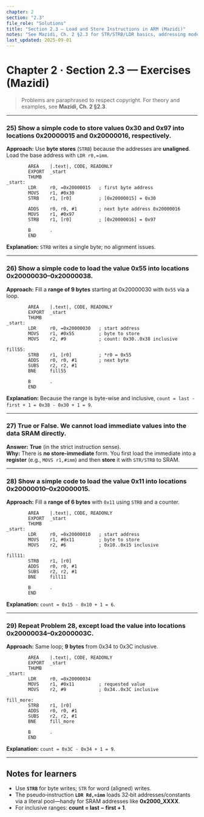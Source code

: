 ```yaml
---
chapter: 2
section: "2.3"
file_role: "Solutions"
title: "Section 2.3 — Load and Store Instructions in ARM (Mazidi)"
notes: "See Mazidi, Ch. 2 §2.3 for STR/STRB/LDR basics, addressing modes, and memory-mapped SRAM."
last_updated: 2025-09-01
---
```


# Chapter 2 · Section 2.3 — Exercises (Mazidi)

> Problems are paraphrased to respect copyright. For theory and examples, see **Mazidi, Ch. 2 §2.3**.

---

### 25) Show a simple code to store values 0x30 and 0x97 into locations 0x20000015 and 0x20000016, respectively.
**Approach:** Use **byte stores** (`STRB`) because the addresses are **unaligned**. Load the base address with `LDR r0,=imm`.

```armasm
        AREA    |.text|, CODE, READONLY
        EXPORT  _start
        THUMB
_start:
        LDR     r0, =0x20000015   ; first byte address
        MOVS    r1, #0x30
        STRB    r1, [r0]          ; [0x20000015] = 0x30

        ADDS    r0, r0, #1        ; next byte address 0x20000016
        MOVS    r1, #0x97
        STRB    r1, [r0]          ; [0x20000016] = 0x97

        B       .
        END
```

**Explanation:** `STRB` writes a single byte; no alignment issues.

---

### 26) Show a simple code to load the value 0x55 into locations 0x20000030–0x20000038.
**Approach:** Fill a **range of 9 bytes** starting at 0x20000030 with `0x55` via a loop.

```armasm
        AREA    |.text|, CODE, READONLY
        EXPORT  _start
        THUMB
_start:
        LDR     r0, =0x20000030   ; start address
        MOVS    r1, #0x55         ; byte to store
        MOVS    r2, #9            ; count: 0x30..0x38 inclusive

fill55:
        STRB    r1, [r0]          ; *r0 = 0x55
        ADDS    r0, r0, #1        ; next byte
        SUBS    r2, r2, #1
        BNE     fill55

        B       .
        END
```

**Explanation:** Because the range is byte-wise and inclusive, `count = last - first + 1 = 0x38 - 0x30 + 1 = 9`.

---

### 27) True or False. We cannot load immediate values into the data SRAM directly.
**Answer:** **True** (in the strict instruction sense).  
**Why:** There is **no store‑immediate** form. You first load the immediate into a **register** (e.g., `MOVS r1,#imm`) and then **store** it with `STR/STRB` to SRAM.

---

### 28) Show a simple code to load the value 0x11 into locations 0x20000010–0x20000015.
**Approach:** Fill a **range of 6 bytes** with `0x11` using `STRB` and a counter.

```armasm
        AREA    |.text|, CODE, READONLY
        EXPORT  _start
        THUMB
_start:
        LDR     r0, =0x20000010   ; start address
        MOVS    r1, #0x11         ; byte to store
        MOVS    r2, #6            ; 0x10..0x15 inclusive

fill11:
        STRB    r1, [r0]
        ADDS    r0, r0, #1
        SUBS    r2, r2, #1
        BNE     fill11

        B       .
        END
```

**Explanation:** `count = 0x15 - 0x10 + 1 = 6`.

---

### 29) Repeat Problem 28, except load the value into locations 0x20000034–0x2000003C.
**Approach:** Same loop; **9 bytes** from 0x34 to 0x3C inclusive.

```armasm
        AREA    |.text|, CODE, READONLY
        EXPORT  _start
        THUMB
_start:
        LDR     r0, =0x20000034
        MOVS    r1, #0x11         ; requested value
        MOVS    r2, #9            ; 0x34..0x3C inclusive

fill_more:
        STRB    r1, [r0]
        ADDS    r0, r0, #1
        SUBS    r2, r2, #1
        BNE     fill_more

        B       .
        END
```

**Explanation:** `count = 0x3C - 0x34 + 1 = 9`.

---

## Notes for learners
- Use **`STRB`** for byte writes; `STR` for word (aligned) writes.  
- The pseudo‑instruction **`LDR Rd,=imm`** loads 32‑bit addresses/constants via a literal pool—handy for SRAM addresses like **0x2000_XXXX**.  
- For inclusive ranges: **count = last − first + 1**.
